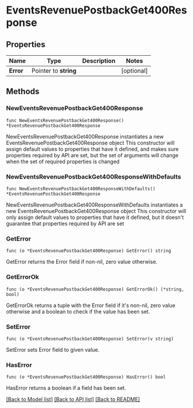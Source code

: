 # EventsRevenuePostbackGet400Response

## Properties

Name | Type | Description | Notes
------------ | ------------- | ------------- | -------------
**Error** | Pointer to **string** |  | [optional] 

## Methods

### NewEventsRevenuePostbackGet400Response

`func NewEventsRevenuePostbackGet400Response() *EventsRevenuePostbackGet400Response`

NewEventsRevenuePostbackGet400Response instantiates a new EventsRevenuePostbackGet400Response object
This constructor will assign default values to properties that have it defined,
and makes sure properties required by API are set, but the set of arguments
will change when the set of required properties is changed

### NewEventsRevenuePostbackGet400ResponseWithDefaults

`func NewEventsRevenuePostbackGet400ResponseWithDefaults() *EventsRevenuePostbackGet400Response`

NewEventsRevenuePostbackGet400ResponseWithDefaults instantiates a new EventsRevenuePostbackGet400Response object
This constructor will only assign default values to properties that have it defined,
but it doesn't guarantee that properties required by API are set

### GetError

`func (o *EventsRevenuePostbackGet400Response) GetError() string`

GetError returns the Error field if non-nil, zero value otherwise.

### GetErrorOk

`func (o *EventsRevenuePostbackGet400Response) GetErrorOk() (*string, bool)`

GetErrorOk returns a tuple with the Error field if it's non-nil, zero value otherwise
and a boolean to check if the value has been set.

### SetError

`func (o *EventsRevenuePostbackGet400Response) SetError(v string)`

SetError sets Error field to given value.

### HasError

`func (o *EventsRevenuePostbackGet400Response) HasError() bool`

HasError returns a boolean if a field has been set.


[[Back to Model list]](../README.md#documentation-for-models) [[Back to API list]](../README.md#documentation-for-api-endpoints) [[Back to README]](../README.md)


